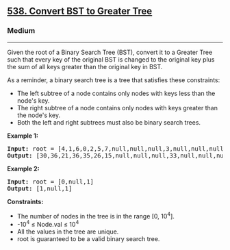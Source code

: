 <h2><a href="https://leetcode.com/problems/convert-bst-to-greater-tree">538. Convert BST to Greater Tree</a></h2>
<h3>Medium</h3>
<hr>
<p>Given the root of a Binary Search Tree (BST), convert it to a Greater Tree such that every key of the original BST is changed to the original key plus the sum of all keys greater than the original key in BST.</p>
<p>As a reminder, a binary search tree is a tree that satisfies these constraints:</p>
<ul>
  <li>The left subtree of a node contains only nodes with keys less than the node's key.</li>
  <li>The right subtree of a node contains only nodes with keys greater than the node's key.</li>
  <li>Both the left and right subtrees must also be binary search trees.</li>
</ul>

<p><strong>Example 1:</strong></p>
<pre>
<strong>Input:</strong> root = [4,1,6,0,2,5,7,null,null,null,3,null,null,null,8]
<strong>Output:</strong> [30,36,21,36,35,26,15,null,null,null,33,null,null,null,8]
</pre>

<p><strong>Example 2:</strong></p>
<pre>
<strong>Input:</strong> root = [0,null,1]
<strong>Output:</strong> [1,null,1]
</pre>

<p><strong>Constraints:</strong></p>
<ul>
  <li>The number of nodes in the tree is in the range [0, 10<sup>4</sup>].</li>
  <li>-10<sup>4</sup> ≤ Node.val ≤ 10<sup>4</sup></li>
  <li>All the values in the tree are unique.</li>
  <li>root is guaranteed to be a valid binary search tree.</li>
</ul>
